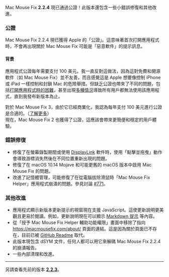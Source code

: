 Mac Mouse Fix **2.2.4** 現已通過公證！此版本還包含一些小錯誤修復和其他改進。

### **公證**

Mac Mouse Fix 2.2.4 現已獲得 Apple 的「公證」。這意味著首次打開應用程式時，不會再出現關於 Mac Mouse Fix 可能是「惡意軟件」的提示訊息。

#### 背景

應用程式公證每年需要支付 100 美元。我一直反對這做法，因為這對免費和開源軟件（如 Mac Mouse Fix）並不友善，而且感覺這是 Apple 想要像控制 iPhone 或 iPad 一樣控制和封鎖 Mac 的危險舉措。但缺乏公證也帶來了不同的問題，包括[打開應用程式時的困難](https://github.com/noah-nuebling/mac-mouse-fix/discussions/114)，甚至出現[多種情況](https://github.com/noah-nuebling/mac-mouse-fix/issues/95)導致所有用戶都無法使用該應用程式，直到我發布新版本為止。

對於 Mac Mouse Fix 3，由於它已經商業化，我認為每年支付 100 美元進行公證是合適的。（[了解更多](https://github.com/noah-nuebling/mac-mouse-fix/releases/tag/3.0.0)）\
現在，Mac Mouse Fix 2 也獲得了公證，這應該會帶來更簡便和穩定的用戶體驗。

### **錯誤修復**

- 修復了在螢幕錄製期間或使用 [DisplayLink](https://www.synaptics.com/products/displaylink-graphics) 軟件時，使用「點擊並拖曳」動作會導致游標消失然後在不同位置重新出現的問題。
- 修復了在 macOS 10.14 Mojave 和可能更舊的 macOS 版本中啟用 Mac Mouse Fix 的問題。
- 改進了記憶體管理，可能修復了在從電腦拔除滑鼠時「Mac Mouse Fix Helper」應用程式崩潰的問題。參見討論 [#771](https://github.com/noah-nuebling/mac-mouse-fix/discussions/771)。

### **其他改進**

- 應用程式顯示新版本更新提示的視窗現在支援 JavaScript。這使更新說明更美觀且更易於閱讀。例如，更新說明現在可以顯示 [Markdown 提示](https://github.com/orgs/community/discussions/16925) 等內容。
- 從「授予 Mac Mouse Fix Helper 輔助功能權限」畫面中移除了指向 https://macmousefix.com/about/ 頁面的連結。這是因為關於頁面已不存在，目前已被 [GitHub Readme](https://github.com/noah-nuebling/mac-mouse-fix) 取代。
- 此版本現包含 dSYM 文件，任何人都可以用它來解碼 Mac Mouse Fix 2.2.4 的崩潰報告。
- 一些內部清理和改進。

---

另請查看先前的版本 [**2.2.3**](https://github.com/noah-nuebling/mac-mouse-fix/releases/tag/2.2.3)。